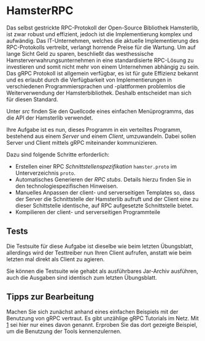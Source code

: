 # HamsterRPC

Das selbst gestrickte RPC-Protokoll der Open-Source Bibliothek Hamsterlib, 
ist zwar robust und effizient, jedoch ist die Implementierung komplex und 
aufwändig. Das IT-Unternehmen, welches die aktuelle Implementierung des 
RPC-Protokolls vertreibt, verlangt horrende Preise für die Wartung. Um 
auf lange Sicht Geld zu sparen, beschließt das westhessische 
Hamsterverwahrungsunternehmen in eine standardisierte RPC-Lösung zu 
investieren und somit nicht mehr von einem Unternehmen abhängig zu sein.
Das gRPC Protokoll ist allgemein verfügbar, es ist für gute Effizienz bekannt
und es erlaubt durch die Verfügbarkeit von Implementierungen in verschiedenen Programmiersprachen und -plattformen problemlos die Weiterverwendung
der Hamsterbibliothek. Deshalb entscheidet man sich für diesen Standard.

Unter *src* finden Sie den Quellcode eines einfachen Menüprogramms, das die API der
Hamsterlib verwendet.

Ihre Aufgabe ist es nun, dieses Programm in ein verteiltes Programm,
bestehend aus einem *Server* und einem *Client*, umzuwandeln. Dabei sollen
Server und Client mittels gRPC miteinander kommunizieren.

Dazu sind folgende Schritte erforderlich:

- Erstellen einer RPC *Schnittstellenspezifikation* `hamster.proto`
	im Unterverzeichnis `proto`.
- Automatisches Generieren der *RPC stubs*. Details hierzu finden Sie in den technologiespezifischen Hinweisen.
- Manuelles Anpassen der client- und serverseitigen Templates so, dass der Server
	die Schnittstelle der Hamsterlib aufruft und der Client eine zu dieser
	Schittstelle identische, auf RPC aufgesetzte Schnittstelle bietet.
- Kompilieren der client- und serverseitigen Programmteile

## Tests

Die Testsuite für diese Aufgabe ist dieselbe wie beim letzten Übungsblatt, allerdings wird der Testtreiber nun
Ihren Client aufrufen, anstatt wie beim letzten mal direkt als Client zu agieren.

Sie können die Testsuite wie gehabt als ausführbares Jar-Archiv ausführen, auch die Ausgaben sind identisch zum letzten Übungsblatt.

## Tipps zur Bearbeitung

Machen Sie sich zunächst anhand eines einfachen Beispiels mit der Benutzung
von gRPC vertraut. Es gibt unzählige gRPC Tutorials im Netz. Mit [1](https://grpc.io/docs/languages/java/basics/) sei
hier nur eines davon genannt. Erproben Sie das dort gezeigte Beispiel, um die
Benutzung der Tools kennenzulernen.
